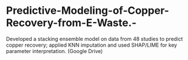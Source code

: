 # Predictive-Modeling-of-Copper-Recovery-from-E-Waste.-
Developed a stacking ensemble model on data from 48 studies to predict copper recovery; applied KNN imputation and used SHAP/LIME for key parameter interpretation.                                                                                                                                (Google Drive)
